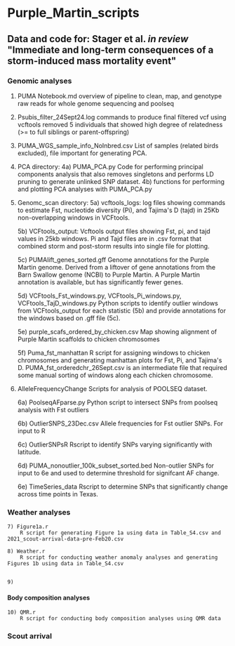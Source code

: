 # Purple_Martin_scripts

## Data and code for: Stager et al. _in review_ "Immediate and long-term consequences of a storm-induced mass mortality event"


### Genomic analyses
1) PUMA Notebook.md 
overview of pipeline to clean, map, and genotype raw reads for whole genome sequencing and poolseq

2) Psubis_filter_24Sept24.log 
commands to produce final filtered vcf using vcftools
removed 5 individuals that showed high degree of relatedness (>= to full siblings or parent-offspring)

3) PUMA_WGS_sample_info_NoInbred.csv
List of samples (related birds excluded), file important for generating PCA.

4) PCA directory:
	4a) PUMA_PCA.py
			Code for performing principal components analysis that also removes singletons 
			and performs LD pruning to generate unlinked SNP dataset.
	4b) functions for performing and plotting PCA analyses with PUMA_PCA.py
	
5) Genomc_scan directory:
	5a) vcftools_logs:
		log files showing commands to estimate Fst, nucleotide diversity (Pi), and Tajima's D (tajd)
		in 25Kb non-overlapping windows in VCFtools.
	
	5b) VCFtools_output:
		Vcftools output files showing Fst, pi, and tajd values in 25kb windows. Pi and Tajd
		files are in .csv format that combined storm and post-storm results into single file
		for plotting.
		
	5c) PUMAlift_genes_sorted.gff
		Genome annotations for the Purple Martin genome. Derived from a liftover of gene annotations
		from the Barn Swallow genome (NCBI) to Purple Martin. A Purple Martin annotation is available,
		but has significantly fewer genes. 
		
	5d) VCFtools_Fst_windows.py, VCFtools_Pi_windows.py, VCFtools_TajD_windows.py
		Python scripts to identify outlier windows from VCFtools_output for each statistic (5b) and provide
		annotations for the windows based on .gff file (5c).
		
	5e) purple_scafs_ordered_by_chicken.csv
		Map showing alignment of Purple Martin scaffolds to chicken chromosomes
	
	5f) Puma_fst_manhattan
		R script for assigning windows to chicken chromosomes and generating manhattan plots
		for Fst, Pi, and Tajima's D. PUMA_fst_orderedchr_26Sept.csv is an intermediate file
		that required some manual sorting of windows along each chicken chromosome. 

6) AlleleFrequencyChange
	Scripts for analysis of POOLSEQ dataset.
	
	6a) PoolseqAFparse.py
		Python script to intersect SNPs from poolseq analysis with Fst outliers
	
	6b) OutlierSNPS_23Dec.csv
		Allele frequencies for Fst outlier SNPs. For input to R
	
	6c) OutlierSNPsR
		Rscript to identify SNPs varying significantly with latitude.
	
	6d) PUMA_nonoutlier_100k_subset_sorted.bed
		Non-outlier SNPs for input to 6e and used to determine threshold for signifcant
		AF change.	
	
	6e) TimeSeries_data
		Rscript to determine SNPs that significantly change across time points in Texas.


### Weather analyses

	7) Figure1a.r
   		R script for generating Figure 1a using data in Table_S4.csv and 2021_scout-arrival-data-pre-Feb20.csv
     
	8) Weather.r
		R script for conducting weather anomaly analyses and generating Figures 1b using data in Table_S4.csv


	9) 		

#### Body composition analyses
	10) QMR.r
 		R script for conducting body composition analyses using QMR data

### Scout arrival 
